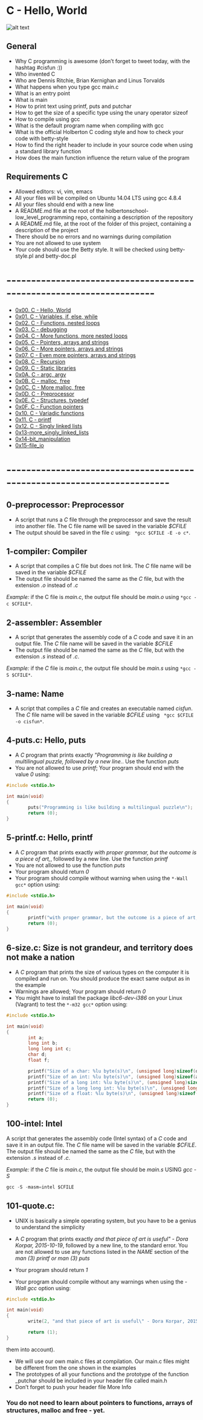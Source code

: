 # **C - Hello, World**
![alt text](https://github.com/THEKINGSTAR/alx-low_level_programming/blob/main/c.jpg?raw=true)

## General

* Why C programming is awesome (don’t forget to tweet today, with the hashtag #cisfun :))
* Who invented C
* Who are Dennis Ritchie, Brian Kernighan and Linus Torvalds
* What happens when you type gcc main.c
* What is an entry point
* What is main
* How to print text using printf, puts and putchar
* How to get the size of a specific type using the unary operator sizeof
* How to compile using gcc
* What is the default program name when compiling with gcc
* What is the official Holberton C coding style and how to check your code with betty-style
* How to find the right header to include in your source code when using a standard library function
* How does the main function influence the return value of the program

## Requirements C

* Allowed editors: vi, vim, emacs
* All your files will be compiled on Ubuntu 14.04 LTS using gcc 4.8.4
* All your files should end with a new line
* A README.md file at the root of the holbertonschool-low_level_programming repo, containing a description of the repository
* A README.md file, at the root of the folder of this project, containing a description of the project
* There should be no errors and no warnings during compilation
* You are not allowed to use system
* Your code should use the Betty style. It will be checked using betty-style.pl and betty-doc.pl
# --------------------------------------------------------------------
* [0x00. C - Hello, World](./0x00-hello_world)
* [0x01. C - Variables, if, else, while](./0x01-variables_if_else_while)
* [0x02. C - Functions, nested loops](./0x02-functions_nested_loops)
* [0x03. C - debugging](./0x03-debugging)
* [0x04. C - More functions, more nested loops](./0x04-more_functions_nested_loops)
* [0x05. C - Pointers, arrays and strings](./0x05-pointers_arrays_strings)
* [0x06. C - More pointers, arrays and strings](./0x06-pointers_arrays_strings)
* [0x07. C - Even more pointers, arrays and strings](./0x07-pointers_arrays_strings)
* [0x08. C - Recursion](./0x08-recursion)
* [0x09. C - Static libraries](./0x09-static_libraries)
* [0x0A. C - argc, argv](./0x0A-argc_argv)
* [0x0B. C - malloc, free](./0x0B-malloc_free)
* [0x0C. C - More malloc, free](./0x0C-more_malloc_free)
* [0x0D. C - Preprocessor](./0x0D-preprocessor)
* [0x0E. C - Structures, typedef](./0x0E-structures_typedef)
* [0x0F. C - Function pointers](./0x0F-function_pointers)
* [0x10. C - Variadic functions](./0x10-variadic_functions)
* [0x11. C - printf](https://github.com/Faitholo/printf)
* [0x12. C - Singly linked lists](./0x12-singly_linked_lists)
* [0x13-more_singly_linked_lists](./0x13-more_singly_linked_lists)
* [0x14-bit_manipulation](0x14-bit_manipulation)
* [0x15-file_io](0x15-file_io)
# -----------------------------------------------------------------------



## 0-preprocessor: Preprocessor

* A script that runs a *C* file through the preprocessor and save the result into another file. The C file name will be saved in the variable *$CFILE*
* The output should be saved in the file *c* using: ``` *gcc $CFILE -E -o c*```.

## 1-compiler: Compiler

* A script that compiles a C file but does not link. The *C* file name will be saved in the variable *$CFILE*
* The output file should be named the same as the *C* file, but with the extension *.o* instead of *.c*

*Example:* if the C file is *main.c*, the output file should be *main.o* using ``` *gcc -c $CFILE* ```.

## 2-assembler: Assembler

* A script that generates the assembly code of a *C* code and save it in an output file. The *C* file name will be saved in the variable *$CFILE*
* The output file should be named the same as the *C* file, but with the extension *.s* instead of *.c*.

*Example:* if the *C* file is *main.c*, the output file should be *main.s* using ``` *gcc -S $CFILE* ```.

## 3-name: Name

* A script that compiles a *C* file and creates an executable named *cisfun*. The *C* file name will be saved in the variable *$CFILE* using ``` *gcc $CFILE -o cisfun*```.

## 4-puts.c: Hello, puts

* A *C* program that prints exactly *"Programming is like building a multilingual puzzle, followed by a new line.*. Use the function *puts*
* You are not allowed to use *printf*; Your program should end with the value *0* using:
```c
#include <stdio.h>

int main(void)
{
        puts("Programming is like building a multilingual puzzle\n");
        return (0);
}
```
## 5-printf.c: Hello, printf

* A *C* program that prints exactly *with proper grammar, but the outcome is a piece of art,*, followed by a new line. Use the function *printf*
* You are not allowed to use the function *puts*
* Your program should return *0*
* Your program should compile without warning when using the ``` *-Wall gcc* ``` option using:

```c
#include <stdio.h>

int main(void)
{
        printf("with proper grammar, but the outcome is a piece of art,\n");
        return (0);
}
```

## 6-size.c: Size is not grandeur, and territory does not make a nation

* A *C* program that prints the size of various types on the computer it is compiled and run on. You should produce the exact same output as in the example 
* Warnings are allowed; Your program should return *0*
* You might have to install the package *libc6-dev-i386* on your Linux (Vagrant) to test the ``` *-m32 gcc* ``` option using:

```c
#include <stdio.h>

int main(void)
{
        int a;
        long int b;
        long long int c;
        char d;
        float f;

        printf("Size of a char: %lu byte(s)\n", (unsigned long)sizeof(d));
        printf("Size of an int: %lu byte(s)\n", (unsigned long)sizeof(a));
        printf("Size of a long int: %lu byte(s)\n", (unsigned long)sizeof(b));
        printf("Size of a long long int: %lu byte(s)\n", (unsigned long)sizeof(c));
        printf("Size of a float: %lu byte(s)\n", (unsigned long)sizeof(f));
        return (0);
}
```

## 100-intel: Intel

A script that generates the assembly code (Intel syntax) of a *C* code and save it in an output file. The *C* file name will be saved in the variable *$CFILE*. The output file should be named the same as the *C* file, but with the extension *.s* instead of *.c*.

*Example:* if the *C* file is *main.c*, the output file should be *main.s*  USING *gcc -S*

 ```c
gcc -S -masm=intel $CFILE
```

## 101-quote.c: 
* UNIX is basically a simple operating system, but you have to be a genius to understand the simplicity

* A *C* program that prints exactly *and that piece of art is useful" - Dora Korpar, 2015-10-19*, followed by a new line, to the standard error. You are not allowed to use any functions listed in the *NAME* section of the *man (3) printf or man (3) puts*
* Your program should return *1*
* Your program should compile without any warnings when using the *-Wall gcc* option using:

```c
#include <stdio.h>

int main(void)
{
        write(2, "and that piece of art is useful\" - Dora Korpar, 2015-10-19\n", 61);

        return (1);
}
```
them into account). 
* We will use our own main.c files at compilation. Our main.c files might be different from the one shown in the examples
* The prototypes of all your functions and the prototype of the function _putchar should be included in your header file called main.h
* Don’t forget to push your header file
More Info
### You do not need to learn about pointers to functions, arrays of structures, malloc and free - yet.
